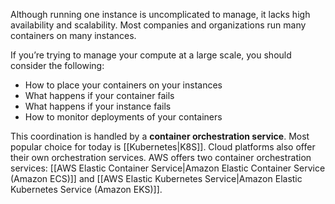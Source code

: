 Although running one instance is uncomplicated to manage, it lacks high availability and scalability. Most companies and organizations run many containers on many instances.
  
If you’re trying to manage your compute at a large scale, you should consider the following:
- How to place your containers on your instances
- What happens if your container fails
- What happens if your instance fails
- How to monitor deployments of your containers

This coordination is handled by a **container orchestration service**. Most popular choice for today is [[Kubernetes|K8S]]. Cloud platforms also offer their own orchestration services. AWS offers two container orchestration services: [[AWS Elastic Container Service|Amazon Elastic Container Service (Amazon ECS)]] and [[AWS Elastic Kubernetes Service|Amazon Elastic Kubernetes Service (Amazon EKS)]].